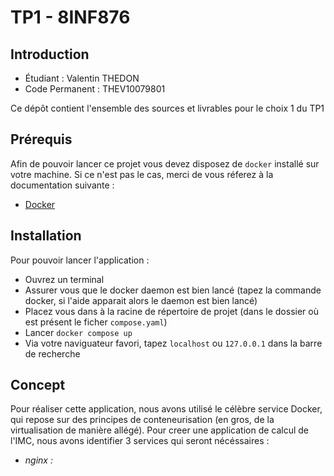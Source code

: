 # TP1 - 8INF876

## Introduction
* Étudiant : Valentin THEDON
* Code Permanent : THEV10079801

Ce dépôt contient l'ensemble des sources et livrables pour le choix 1 du TP1

## Prérequis

Afin de pouvoir lancer ce projet vous devez disposez de `docker` installé sur votre machine. Si ce n'est pas le cas, merci de vous réferez à la documentation suivante : 
* [Docker](https://docs.docker.com/get-docker/)

## Installation

Pour pouvoir lancer l'application : 
- Ouvrez un terminal
- Assurer vous que le docker daemon est bien lancé (tapez la commande docker, si l'aide apparait alors le daemon est bien lancé)
- Placez vous dans à la racine de répertoire de projet (dans le dossier où est présent le ficher `compose.yaml`)
- Lancer `docker compose up`
- Via votre naviguateur favori, tapez `localhost` ou `127.0.0.1` dans la barre de recherche

## Concept

Pour réaliser cette application, nous avons utilisé le célèbre service Docker, qui repose sur des principes de conteneurisation (en gros, de la virtualisation de manière allégé). Pour creer une application de calcul de l'IMC, nous avons identifier 3 services qui seront nécéssaires : 
* *nginx :* 

